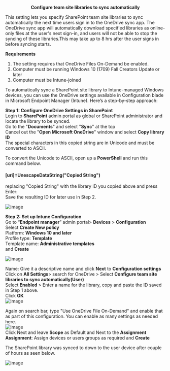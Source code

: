 **<p align="center">
Configure team site libraries to sync automatically</p>**

This setting lets you specify SharePoint team site libraries to sync automatically the next time users sign in to the OneDrive sync app. The OneDrive sync app will automatically download specified libraries as online-only files at the user's next sign-in, and users will not be able to stop the syncing of these libraries.This may take up to 8 hrs after the user signs in before syncing starts.<br />

**Requirements**
1. The setting requires that OneDrive Files On-Demand be enabled.<br />
2. Computer must be running Windows 10 (1709) Fall Creators Update or later<br />
3. Computer must be Intune-joined
 
To automatically sync a SharePoint site library to Intune-managed Windows devices, you can use the OneDrive settings available in Configuration blade in Microsoft Endpoint Manager (Intune).  Here’s a step-by-step approach:

**Step 1: Configure OneDrive Settings in SharePoint**<br />
Login to **SharePoint** admin portal as global or SharePoint administrator and locate the library to be synced.<br />
Go to the "**Documents**" and select "**Sync**" at the top<br />
Cancel out the "**Open Microsoft OneDrive**" window and select **Copy library ID** <br />
The special characters in this copied string are in Unicode and must be converted to ASCII.<br />

To convert the Unicode to ASCII, open up a **PowerShell** and run this command below.
#### [uri]::UnescapeDataString("**Copied String**") <br />
replacing "Copied String" with the library ID you copied above and press Enter:<br /> 
Save the resulting ID for later use in Step 2.

![image](https://github.com/user-attachments/assets/9a3ca6ac-0c20-4b02-a869-53f5fa4d80cf)

**Step 2: Set up Intune Configuration**<br />
Go to “**Endpoint manager**” admin portal> **Devices** > **Configuration**<br />
Select **Create New policy**<br />
Platform: **Windows 10 and later**<br />
Profile type: **Template**<br />
Template name: **Administrative templates**<br /> and **Create**<br />

![image](https://github.com/user-attachments/assets/925a876c-684d-4cc3-8b29-5a103e1289dd)

Name: Give it a descriptive name and click **Next** to **Configuration settings**<br >
Click on **All Settings**> search for OneDrive > Select **Configure team site libraries to sync automatically(User)**<br />
Select **Enabled** > Enter a name for the library, copy and paste the ID saved in Step 1 above.<br />
Click **OK**<br >
![image](https://github.com/user-attachments/assets/31f48a66-c257-48ad-85c7-9f3aa2059820)

Again on search bar, type "Use OneDrive File On-Demand" and enable that as part of this configuration. You can enable as many settings as needed here.<br />
![image](https://github.com/user-attachments/assets/c7bafc33-3a19-4bf9-a938-0de15168db2b)
<br />
Click Next and leave **Scope** as Default and Next to the **Assignment**<br />
**Assignment**: Assign devices or users groups as required and **Create**<br />

The SharePoint library was synced to down to the user device after couple of hours as seen below.<br />

![image](https://github.com/user-attachments/assets/b5caaff0-ea77-463e-b4b8-f204d839b1e1)



<!---Source: https://docs.microsoft.com/en-us/onedrive/use-group-policy#AutoMountTeamSites--->
